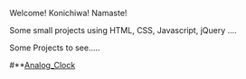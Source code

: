 Welcome! Konichiwa! Namaste!

Some small projects using HTML, CSS, Javascript, jQuery ....

Some Projects to see.....

#**[Analog_Clock](https://astrogeek77.github.io/Daily-Coding-Challenge-2021/Analog%20Clock/)
